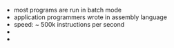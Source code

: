 - most programs are run in batch mode
- application programmers wrote in assembly language
- speed: ~ 500k instructions per second
-
-